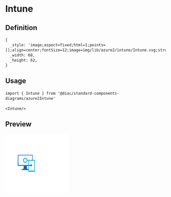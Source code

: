 # Intune

## Definition

```
{
  _style: 'image;aspect=fixed;html=1;points=[];align=center;fontSize=12;image=img/lib/azure2/intune/Intune.svg;strokeColor=none;',
  _width: 68,
  _height: 62,
}
```

## Usage

```
import { Intune } from '@diac/standard-components-diagrams/azure2Intune'

<Intune/>
```

## Preview

<img src="./intune.png" width="200"/>

